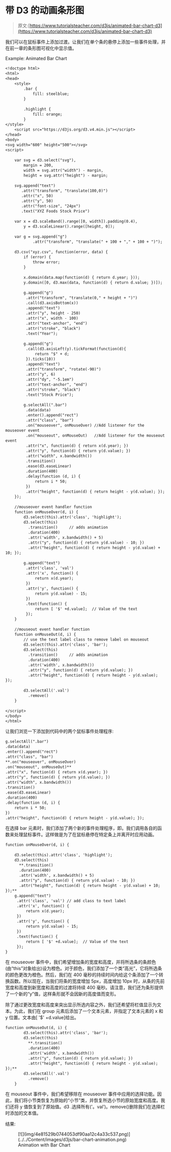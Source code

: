 # 带 D3 的动画条形图

> 原文:[https://www.tutorialsteacher.com/d3js/animated-bar-chart-d3](https://www.tutorialsteacher.com/d3js/animated-bar-chart-d3)

我们可以在鼠标事件上添加过渡。让我们在单个条的悬停上添加一些事件处理，并在前一章的条形图可视化中显示值。

Example: Animated Bar Chart

```
<!doctype html>
<html>
<head>
    <style>
        .bar {
            fill: steelblue;
        }

        .highlight {
            fill: orange;
        }
</style>
    <script src="https://d3js.org/d3.v4.min.js"></script>
</head>
<body>
<svg width="600" height="500"></svg>
<script>

    var svg = d3.select("svg"),
        margin = 200,
        width = svg.attr("width") - margin,
        height = svg.attr("height") - margin;

    svg.append("text")
       .attr("transform", "translate(100,0)")
       .attr("x", 50)
       .attr("y", 50)
       .attr("font-size", "24px")
       .text("XYZ Foods Stock Price")

    var x = d3.scaleBand().range([0, width]).padding(0.4),
        y = d3.scaleLinear().range([height, 0]);

    var g = svg.append("g")
            .attr("transform", "translate(" + 100 + "," + 100 + ")");

    d3.csv("xyz.csv", function(error, data) {
        if (error) {
            throw error;
        }

        x.domain(data.map(function(d) { return d.year; }));
        y.domain([0, d3.max(data, function(d) { return d.value; })]);

        g.append("g")
         .attr("transform", "translate(0," + height + ")")
         .call(d3.axisBottom(x))
         .append("text")
         .attr("y", height - 250)
         .attr("x", width - 100)
         .attr("text-anchor", "end")
         .attr("stroke", "black")
         .text("Year");

        g.append("g")
         .call(d3.axisLeft(y).tickFormat(function(d){
             return "$" + d;
         }).ticks(10))
         .append("text")
         .attr("transform", "rotate(-90)")
         .attr("y", 6)
         .attr("dy", "-5.1em")
         .attr("text-anchor", "end")
         .attr("stroke", "black")
         .text("Stock Price");

        g.selectAll(".bar")
         .data(data)
         .enter().append("rect")
         .attr("class", "bar")
         .on("mouseover", onMouseOver) //Add listener for the mouseover event
         .on("mouseout", onMouseOut)   //Add listener for the mouseout event
         .attr("x", function(d) { return x(d.year); })
         .attr("y", function(d) { return y(d.value); })
         .attr("width", x.bandwidth())
         .transition()
         .ease(d3.easeLinear)
         .duration(400)
         .delay(function (d, i) {
             return i * 50;
         })
         .attr("height", function(d) { return height - y(d.value); });
    });

    //mouseover event handler function
    function onMouseOver(d, i) {
        d3.select(this).attr('class', 'highlight');
        d3.select(this)
          .transition()     // adds animation
          .duration(400)
          .attr('width', x.bandwidth() + 5)
          .attr("y", function(d) { return y(d.value) - 10; })
          .attr("height", function(d) { return height - y(d.value) + 10; });

        g.append("text")
         .attr('class', 'val') 
         .attr('x', function() {
             return x(d.year);
         })
         .attr('y', function() {
             return y(d.value) - 15;
         })
         .text(function() {
             return [ '$' +d.value];  // Value of the text
         });
    }

    //mouseout event handler function
    function onMouseOut(d, i) {
        // use the text label class to remove label on mouseout
        d3.select(this).attr('class', 'bar');
        d3.select(this)
          .transition()     // adds animation
          .duration(400)
          .attr('width', x.bandwidth())
          .attr("y", function(d) { return y(d.value); })
          .attr("height", function(d) { return height - y(d.value); });

        d3.selectAll('.val')
          .remove()
    }

</script>
</body>
</html> 
```

让我们浏览一下添加到代码中的两个鼠标事件处理程序:

```
g.selectAll(".bar")
.data(data)
.enter().append("rect")
.attr("class", "bar")
**.on("mouseover", onMouseOver)
.on("mouseout", onMouseOut)**
.attr("x", function(d) { return x(d.year); })
.attr("y", function(d) { return y(d.value); })
.attr("width", x.bandwidth())
.transition()
.ease(d3.easeLinear)
.duration(400)
.delay(function (d, i) {
    return i * 50;
})
.attr("height", function(d) { return height - y(d.value); }); 
```

在选择 bar 元素时，我们添加了两个新的事件处理程序，即。我们调用各自的函数来处理鼠标事件。这样做是为了在鼠标悬停在特定条上并离开时应用动画。

```
function onMouseOver(d, i) {

    d3.select(this).attr('class', 'highlight');
    d3.select(this)
      **.transition()
      .duration(400)
      .attr('width', x.bandwidth() + 5)
      .attr("y", function(d) { return y(d.value) - 10; })
      .attr("height", function(d) { return height - y(d.value) + 10; });** 
    g.append("text")
     .attr('class', 'val') // add class to text label
     .attr('x', function() {
         return x(d.year);
     })
     .attr('y', function() {
         return y(d.value) - 15;
     })
     .text(function() {
         return [ '$' +d.value];  // Value of the text
     });
} 
```

在 mouseover 事件中，我们希望增加条的宽度和高度，并将所选条的条颜色(由“this”对象给出)设为橙色。对于颜色，我们添加了一个类“高光”，它将所选条的颜色更改为橙色。然后，我们在 400 毫秒的持续时间内给这个条添加了一个转换函数。所以现在，当我们将条的宽度增加 5px，高度增加 10px 时，从条的先前宽度和高度到新宽度和高度的过渡将持续 400 毫秒。请注意，我们还为条形提供了一个新的“y”值，这样条形就不会因新的高度值而变形。

除了通过更改宽度和高度来突出显示所选内容之外，我们还希望将栏值显示为文本。为此，我们在 group 元素后添加了一个文本元素，并指定了文本元素的 x 和 y 位置。文本由[ '$' +d.value]给出。

```
function onMouseOut(d, i) {
        d3.select(this).attr('class', 'bar');
        d3.select(this)
          **.transition()
          .duration(400)
          .attr('width', x.bandwidth())
          .attr("y", function(d) { return y(d.value); })
          .attr("height", function(d) { return height - y(d.value); });** 
        d3.selectAll('.val')
          .remove()
    } 
```

在 mouseout 事件中，我们希望移除在 mouseover 事件中应用的选择功能。因此，我们将小节类恢复为原始的“小节”类，并恢复所选小节的原始宽度和高度。我们还将 y 值恢复到了原始值。d3 .选择所有('。val’)。remove()删除我们在选择栏时添加的文本值。

结果:

<figure>[![](img/4e81529b0744053df90aa12c4a33c537.png)](../../Content/images/d3js/bar-chart-animation.png)

<figcaption>Animation with Bar Chart</figcaption>

</figure>